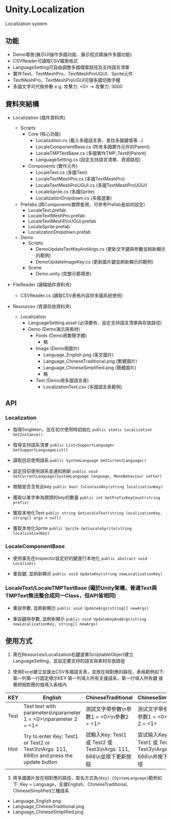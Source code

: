 # Unity.Localization
Localization system

## 功能
* Demo場景(展示UI操作多國功能、展示程式碼操作多國功能)
* CSVReader可讀取CSV檔案格式
* LanguageSetting可自由調整多國檔案路徑及支持語言清單
* 實作Text、TextMeshPro、TextMeshProUGUI、Sprite元件
* TextMeshPro、TextMeshProUGUI可隨多國切換字體
* 多國文字可代換參數 e.g. 攻擊力: <0> -> 攻擊力: 3000

## 資料夾結構
- Localization (插件資料夾)
    - Scripts
        - Core (核心功能)
            - Localization.cs (載入多國語言表、查找多國鍵值等...)
            - LocaleComponentBase.cs (所有多國實作元件的Parent)
            - LocaleTMPTextBase.cs (多國實作TMP_Text的Parent)
            - LanguageSetting.cs (設定支持語言清單、資源路徑)
        - Components (實作元件)
            - LocaleText.cs (多國Text)
            - LocaleTextMeshPro.cs (多國TextMeshPro)
            - LocaleTextMeshProUGUI.cs (多國TextMeshProUGUI)
            - LocaleSprite.cs (多國Sprite)
            - LocalizationDropdown.cs (多國選單)
    - Prefabs (將Components實際套用，可參考Prefab是如何設定)
        - LocaleText.prefab
        - LocaleTextMeshPro.prefab
        - LocaleTextMeshProUGUI.prefab
        - LocaleSprite.prefab
        - LocalizationDropdown.prefab
    - Demo
        - Scripts
            - DemoUpdateTextKeyAndArgs.cs (更新文字鍵與參數並刷新顯示的範例)
            - DemoUpdateImageKey.cs (更新圖片鍵並刷新顯示的範例)
        - Scene
            - Demo.unity (完整示範場景)
            
- FileReader (讀檔插件資料夾)
    - CSVReader.cs (讀取CSV表格內容供多國系統使用)

- Resources (資源存放資料夾)
    - Localization
        - LanguageSetting.asset (必須要有，設定支持語言清單與存放路徑)
        - Demo (Demo演示用素材)
            - Fonts (Demo用繁簡字體)
                - 略
            - Image (Demo用圖片)
                - Language_English.png (英文圖片)
                - Language_ChineseTraditional.png (繁體圖片)
                - Language_ChineseSimplified.png (簡體圖片)
                - 略
            - Text (Demo用多國語言表)
                - LocalizationText.csv (多國語言表範例)

## API
### Localization
* 取得Singleton，並在初次使用時初始化
`public static Localization GetInstance()`

* 取得支持語系清單
`public List<SupportLanguage> GetSupportLanguageList()`

* 讀取目前使用語系
`public SystemLanguage GetCurrentLanguage()`

* 設定目前使用語系並通知刷新
`public void SetCurrentLanguage(SystemLanguage language, MonoBehaviour setter)`

* 檢驗是否含有此key
`public bool IsContainKey(string localizationKey)`
        
* 獲取以某字串為開頭的key的數量
`public int GetPrefixKeyCount(string prefix)`
        
* 獲取本地化Text
`public string GetLocaleText(string localizationKey, string[] args = null)`
        
* 獲取本地化Sprite
`public Sprite GetLocaleSprite(string localizationKey)`

### LocaleComponentBase
* 使用事先在Inspector設定好的鍵進行本地化
`public abstract void Localize()`

* 重設鍵, 並刷新顯示
`public void UpdateKey(string newLocalizationKey)`

### LocaleText/LocaleTMPTextBase (礙於Unity架構，普通Text與TMPText無法整合成同一Class，但API皆相同)
* 重設參數, 並刷新顯示
`public void UpdateArgs(string[] newArgs)`
        
* 重設鍵與參數, 並刷新顯示
`public void UpdateKeyAndArgs(string newLocalizationKey, string[] newArgs)`

## 使用方式
1. 需在Resources/Localization右鍵選單ScriptableObject建立LanguageSetting，並設定要支持的語言與素材存放路徑


2. 使用Excel建立並匯出CSV多國語言表，並放在相對應的路徑，表格範例如下:
第一列第一行固定標示KEY
第一列填入所有支援語系，第一行填入所有鍵
接著把相對應的值填入表格內

| KEY | English | ChineseTraditional | ChineseSimplified |
| -------- | -------- | -------- | -------- |
| Test | Test text with parameters\nparameter 1 = <0>\nparameter 2 = <1> | 測試文字帶參數\n參數1 = <0>\n參數2 = <1> | 测试文字带参数\n参数1 = <0>\n参数2 = <1> |
| Hint | Try to enter Key: Test1 or Test2 or Test3\nArgs: 111, 666\n and press the update button | 試輸入Key: Test1 或 Test2 或 Test3\nArgs: 111, 666\n並按下更新按鈕 | 尝试输入Key: Test1 或 Test2 或 Test3\nArgs: 111, 666\n并按下更新按钮 |

3. 將多國圖片放在相對應的路徑，取名方式為`{Key}_{SystemLanguage}`範例如下:
Key = Language，支援English、ChineseTraditional、ChineseSimplified三種語系
* Language_English.png
* Language_ChineseTraditional.png
* Language_ChineseSimplified.png
